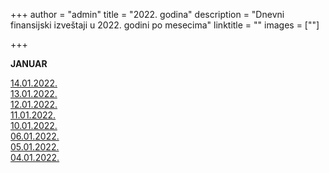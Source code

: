 +++
author = "admin"
title = "2022. godina"
description = "Dnevni finansijski izveštaji u 2022. godini po mesecima"
linktitle = ""
images = [""]

+++

**JANUAR**

[14.01.2022.](/docs/finansijski_izvestaji/dfi/2022/01/20220114.pdf)  
[13.01.2022.](/docs/finansijski_izvestaji/dfi/2022/01/20220113.pdf)  
[12.01.2022.](/docs/finansijski_izvestaji/dfi/2022/01/20220112.pdf)  
[11.01.2022.](/docs/finansijski_izvestaji/dfi/2022/01/20220111.pdf)  
[10.01.2022.](/docs/finansijski_izvestaji/dfi/2022/01/20220110.pdf)  
[06.01.2022.](/docs/finansijski_izvestaji/dfi/2022/01/20220106.pdf)  
[05.01.2022.](/docs/finansijski_izvestaji/dfi/2022/01/20220105.pdf)  
[04.01.2022.](/docs/finansijski_izvestaji/dfi/2022/01/20220104.pdf)
